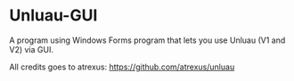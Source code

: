 # Unluau-GUI
A program using Windows Forms program that lets you use Unluau (V1 and V2) via GUI.

All credits goes to atrexus: https://github.com/atrexus/unluau
